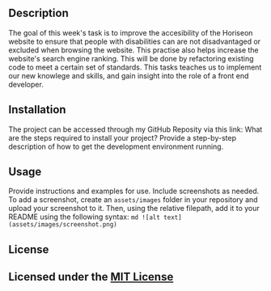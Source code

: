 ## Description


The goal of this week's task is to improve the accesibility of the Horiseon website to ensure that people with disabilities can are not disadvantaged or excluded when browsing the website. This practise also helps increase the website's search engine ranking. This will be done by refactoring existing code to meet a certain set of standards. This tasks teaches us to implement our new knowlege and skills, and gain insight into the role of a front end developer.


## Installation

The project can be accessed through my GitHub Reposity via this link:
What are the steps required to install your project? Provide a step-by-step description of how to get the development environment running.
## Usage
Provide instructions and examples for use. Include screenshots as needed.
To add a screenshot, create an `assets/images` folder in your repository and upload your screenshot to it. Then, using the relative filepath, add it to your README using the following syntax:
    ```md
    ![alt text](assets/images/screenshot.png)
    ```

## License
Licensed under the [MIT License](License)
---
